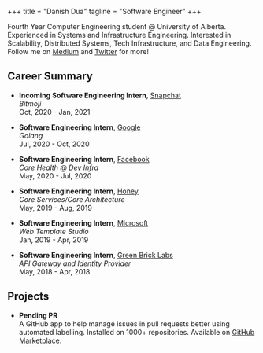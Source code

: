 +++
title = "Danish Dua"
tagline = "Software Engineer"
+++

Fourth Year Computer Engineering student @ University of Alberta.\
Experienced in Systems and Infrastructure Engineering. Interested in
Scalability, Distributed Systems, Tech Infrastructure, and Data Engineering.\
Follow me on [Medium](https://medium.com/@dandua98) and [Twitter](https://twitter.com/dandua98) for more!

## **Career Summary**

- **Incoming Software Engineering Intern**, [Snapchat](https://www.snap.com/)\
  _Bitmoji_\
  Oct, 2020 - Jan, 2021

- **Software Engineering Intern**, [Google](https://www.google.com/)\
  _Golang_\
  Jul, 2020 - Oct, 2020

- **Software Engineering Intern**, [Facebook](https://www.facebook.com/)\
  _Core Health @ Dev Infra_\
  May, 2020 - Jul, 2020

- **Software Engineering Intern**, [Honey](https://www.joinhoney.com/)\
  _Core Services/Core Architecture_\
  May, 2019 - Aug, 2019

- **Software Engineering Intern**, [Microsoft](https://www.microsoft.com/)\
  _Web Template Studio_\
  Jan, 2019 - Apr, 2019

- **Software Engineering Intern**, [Green Brick Labs](https://www.greenbricklabs.com/)\
  _API Gateway and Identity Provider_\
  May, 2018 - Apr, 2018

## **Projects**

- **Pending PR**\
  A GitHub app to help manage issues in pull requests better using automated
  labelling. Installed on 1000+ repositories. Available on [GitHub
  Marketplace](https://github.com/marketplace/pendingpr).
